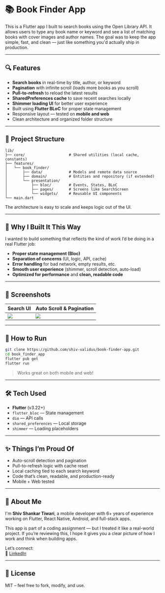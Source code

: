 
# 📚 Book Finder App

This is a Flutter app I built to search books using the Open Library API. It allows users to type any book name or keyword and see a list of matching books with cover images and author names. The goal was to keep the app simple, fast, and clean — just like something you'd actually ship in production.

---

## 🔍 Features

- **Search books** in real-time by title, author, or keyword
- **Pagination** with infinite scroll (loads more books as you scroll)
- **Pull-to-refresh** to reload the latest results
- **SharedPreferences cache** to save recent searches locally
- **Shimmer loading UI** for better user experience
- Built using **Flutter BLoC** for proper state management
- Responsive layout — tested on **mobile and web**
- Clean architecture and organized folder structure

---

## 📁 Project Structure

```
lib/
├── core/                    # Shared utilities (local cache, constants)
├── features/
│   └── book_finder/
│       ├── data/            # Models and remote data source
│       ├── domain/          # Entities and repository (if extended)
│       └── presentation/
│           ├── bloc/        # Events, States, BLoC
│           ├── pages/       # Screens like SearchScreen
│           └── widgets/     # Reusable UI components
└── main.dart
```

The architecture is easy to scale and keeps logic out of the UI.

---

## 🧠 Why I Built It This Way

I wanted to build something that reflects the kind of work I’d be doing in a real Flutter job:

- **Proper state management (Bloc)**
- **Separation of concerns** (UI, logic, API, cache)
- **Error handling** for bad network, empty results, etc.
- **Smooth user experience** (shimmer, scroll detection, auto-load)
- **Optimized for performance** and **clean, readable code**

---

## 📸 Screenshots

| Search UI | Auto Scroll & Pagination |
|-----------|---------------------------|
| ![](screenshots/search.png) | ![](screenshots/scroll.png) |

---

## 🚀 How to Run

```bash
git clone https://github.com/shiv-validus/book-finder-app.git
cd book_finder_app
flutter pub get
flutter run
```

> Works great on both mobile and web!

---

## 🛠️ Tech Used

- **Flutter** (v3.22+)
- `flutter_bloc` — State management
- `dio` — API calls
- `shared_preferences` — Local storage
- `shimmer` — Loading placeholders

---

## ✨ Things I’m Proud Of

- Auto-scroll detection and pagination
- Pull-to-refresh logic with cache reset
- Local caching tied to each search keyword
- Code that’s clean, readable, and production-ready
- Mobile + Web tested

---

## 👋 About Me

I'm **Shiv Shankar Tiwari**, a mobile developer with 6+ years of experience working on Flutter, React Native, Android, and full-stack apps.

This app is part of a coding assignment — but I treated it like a real-world project. If you’re reviewing this, I hope it gives you a clear picture of how I work and think when building apps.

Let’s connect:  
🔗 [LinkedIn](https://www.linkedin.com/in/mobile-engineer/)  

---

## 📝 License

MIT – feel free to fork, modify, and use.
